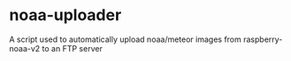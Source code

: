 # noaa-uploader
A script used to automatically upload noaa/meteor images from raspberry-noaa-v2 to an FTP server
